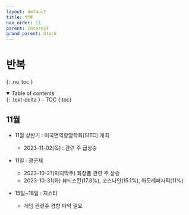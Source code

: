```yaml
---
layout: default
title: 반복
nav_order: 11
parent: Interest
grand_parent: Stock
---
```


# 반복
{: .no_toc }

<details open markdown="block">
  <summary>
    Table of contents
  </summary>
  {: .text-delta }
- TOC
{:toc}
</details>
<!------------------------------------ STEP ------------------------------------>


## 11월

* 11월 상반기 : 미국면역항암학회(SITC) 개최
  * 2023-11-02(목) : 관련 주 급상승

* 11일 : 광군재
    * 2023-10-2?(마지막주) 화장품 관련 주 상승
    * 2023-10-31(화) 뷰티스킨(17.8%), 코스나인(15.1%), 아모레퍼시픽(11%) 

* 15일~18일 : 지스타
    * 게임 관련주 경향 파악 필요